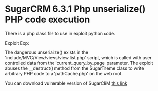# SugarCRM 6.3.1 Php unserialize() PHP code execution

There is a php class file to use in exploit python code.

Exploit Exp:

The dangerous unserialize() exists in the 'include/MVC/View/views/view.list.php' script, which is called with user controlled data from the 'current_query_by_page'
parameter. The exploit abuses the __destruct() method from the SugarTheme class to write arbitrary PHP code to a 'pathCache.php' on the web root.

You can download vulnerable version of SugarCRM [this link](https://www.exploit-db.com/apps/ae3f49df3480f2d1298e54b3d65d82c8-SugarCE-6.3.1.zip)
